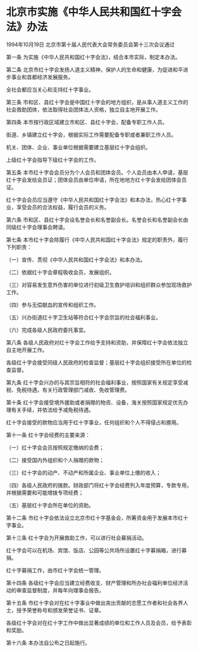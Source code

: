 # 北京市实施《中华人民共和国红十字会法》办法

1994年10月19日 北京市第十届人民代表大会常务委员会第十三次会议通过



第一条 为实施《中华人民共和国红十字会法》，结合本市实际，制定本办法。

第二条 北京市红十字会发扬人道主义精神，保护人的生命和健康，为促进和平进步事业和首都经济发展服务。

全社会都应当关心和支持红十字事业。

第三条 市和区、县红十字会是中国红十字会的地方组织，是从事人道主义工作的社会救助团体，依法取得社会团体法人资格，独立自主地开展工作。

第四条 本市按行政区域建立市和区、县红十字会，配备专职工作人员。

街道、乡镇建立红十字会，根据实际工作需要配备专职或者兼职工作人员。

机关、团体、企业、事业单位根据需要建立基层红十字会组织。

上级红十字会指导下级红十字会的工作。

第五条 本市红十字会会员分为个人会员和团体会员。个人会员由本人申请，基层红十字会发给会员证；团体会员由单位申请，所在地地方红十字会发给团体会员证。

红十字会会员应当遵守《中华人民共和国红十字会法》和本办法，热心红十字事业，享受会员的合法权益，履行会员的义务。

第六条 市和区、县红十字会设名誉会长和名誉副会长。名誉会长和名誉副会长由同级红十字会理事会聘请。

第七条 本市红十字会除履行《中华人民共和国红十字会法》规定的职责外，履行下列职责：

（一）宣传、贯彻《中华人民共和国红十字会法》和本办法。

（二）依据红十字会章程吸收会员，发展组织。

（三）对容易发生意外伤害的单位进行初级卫生救护培训和组织群众参加现场救护工作。

（四）参与无偿献血的宣传和组织工作。

（五）兴办街道红十字卫生站等符合红十字会宗旨的社会福利事业。

（六）完成各级人民政府委托事宜。

第八条 各级人民政府对红十字会工作给予支持和资助，并保障红十字会依法独立自主地开展工作。

各级红十字会接受同级人民政府的检查监督；基层红十字会组织接受所在单位的检查监督。

第九条 红十字会兴办的与其宗旨相符的社会福利事业，按照国家有关规定享受减税、免税待遇，有关行政管理部门减收、免收管理费。

第十条 红十字会接受境外援助或者捐赠的物资、设备，海关按照国家规定优先办理有关手续，并依法给予减免税待遇。

红十字会接受的款物应当用于红十字事业，任何组织和个人不得侵占和挪用。

第十一条 红十字会经费的主要来源：

（一）红十字会会员按照规定缴纳的会费；

（二）接受国内外组织和个人捐赠的款物；

（三）红十字会的动产、不动产和所属企业、事业单位上缴的收入；

（四）各级人民政府的拨款。财政部门将红十字会经费列入年度预算，专款专用，并根据需要和可能增拨专项经费；

（五）基层红十字会所在单位的资助。

第十二条 市红十字会依法设立北京市红十字基金会，所筹资金用于发展本市红十字事业。

第十三条 红十字会为开展救助工作，可以进行社会募捐活动。

红十字会可以在机场、宾馆、饭店、公园等公共场所设置红十字募捐箱，进行募捐。

红十字募捐工作，由市红十字会统一管理。

第十四条 各级红十字会应当建立经费收支、财产管理和所办社会福利单位经济活动的审查监督制度，并每年向理事会报告。

第十五条 市红十字会对在红十字事业中做出突出贡献的志愿工作者和社会各界人士，授予荣誉称号和颁发荣誉证书、证章。

各级红十字会对在红十字工作中做出显著成绩的单位和工作人员及会员，给予表彰和奖励。

第十六条 本办法自公布之日起施行。